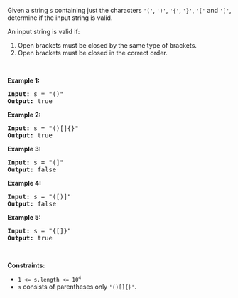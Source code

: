 Given a string `` s `` containing just the characters `` '(' ``, `` ')' ``, `` '{' ``, `` '}' ``, `` '[' `` and `` ']' ``, determine if the input string is valid.

An input string is valid if:

1.   Open brackets must be closed by the same type of brackets.
2.   Open brackets must be closed in the correct order.

&nbsp;

__Example 1:__

<pre>
<strong>Input:</strong> s = "()"
<strong>Output:</strong> true
</pre>

__Example 2:__

<pre>
<strong>Input:</strong> s = "()[]{}"
<strong>Output:</strong> true
</pre>

__Example 3:__

<pre>
<strong>Input:</strong> s = "(]"
<strong>Output:</strong> false
</pre>

__Example 4:__

<pre>
<strong>Input:</strong> s = "([)]"
<strong>Output:</strong> false
</pre>

__Example 5:__

<pre>
<strong>Input:</strong> s = "{[]}"
<strong>Output:</strong> true
</pre>

&nbsp;

__Constraints:__

*   <code>1 &lt;= s.length &lt;= 10<sup>4</sup></code>
*   `` s `` consists of parentheses only `` '()[]{}' ``.